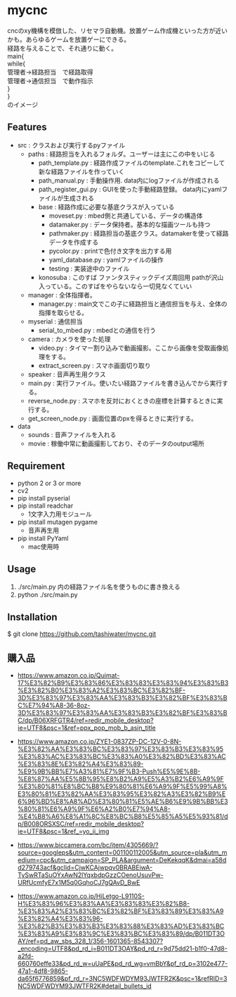 # mycnc
cncのxy機構を模倣した、リセマラ自動機。放置ゲーム作成機といった方が近いかも。あらゆるゲームを放置ゲーにできる。  
経路を与えることで、それ通りに動く。  
main{  
    while{  
        管理者→経路担当　で経路取得  
        管理者→通信担当　で動作指示  
    }  
}  
のイメージ

## Features

- src : クラスおよび実行するpyファイル
    - paths : 経路担当を入れるフォルダ。ユーザーは主にこの中をいじる
        - path_template.py : 経路作成ファイルのtemplate.これをコピーして新な経路ファイルを作っていく
        - path_manual.py : 手動操作用. data内にlogファイルが作成される
        - path_register_gui.py : GUIを使った手動経路登録。 data内にyamlファイルが生成される
        - base : 経路作成に必要な基底クラスが入っている
            - moveset.py : mbed側と共通している、データの構造体
            - datamaker.py : データ保持者。基本的な描画ツールも持つ
            - pathmaker.py : 経路担当の基底クラス。datamakerを使って経路データを作成する
            - pycolor.py : printで色付き文字を出力する用
            - yaml_database.py : yamlファイルの操作
            - testing : 実装途中のファイル
        - konosuba : このすば ファンタスティックデイズ周回用 pathが沢山入っている。このすばをやらないなら一切見なくていい
    - manager : 全体指揮者。
        - manager.py : main文でこの子に経路担当と通信担当を与え、全体の指揮を取らせる。
    - myserial : 通信担当
        - serial_to_mbed.py : mbedとの通信を行う
    - camera : カメラを使った処理
        - video.py : タイマー割り込みで動画撮影。ここから画像を受取画像処理をする。
        - extract_screen.py : スマホ画面切り取り
    - speaker : 音声再生用クラス
    - main.py : 実行ファイル。使いたい経路ファイルを書き込んでから実行する。
    - reverse_node.py : スマホを反対におくときの座標を計算するときに実行する。
    - get_screen_node.py : 画面位置のpxを得るときに実行する。
- data 
    - sounds : 音声ファイルを入れる
    - movie : 稼働中常に動画撮影しており、そのデータのoutput場所

## Requirement

- python 2 or 3 or more
- cv2
- pip install pyserial
- pip install readchar
    - 1文字入力用モジュール
- pip install mutagen pygame
    - 音声再生用
- pip install PyYaml
    - mac使用時


## Usage
1. ./src/main.py 内の経路ファイル名を使うものに書き換える
1. python ./src/main.py

## Installation
$ git clone https://github.com/tashiwater/mycnc.git


## 購入品
- https://www.amazon.co.jp/Quimat-17%E3%82%B9%E3%83%86%E3%83%83%E3%83%94%E3%83%B3%E3%82%B0%E3%83%A2%E3%83%BC%E3%82%BF-3D%E3%83%97%E3%83%AA%E3%83%B3%E3%82%BF%E3%83%BC%E7%94%A8-36-8oz-3D%E3%83%97%E3%83%AA%E3%83%B3%E3%82%BF%E3%83%BC/dp/B06XRFGTR4/ref=redir_mobile_desktop?ie=UTF8&psc=1&ref=ppx_pop_mob_b_asin_title

- https://www.amazon.co.jp/ZYE1-0837ZP-DC-12V-0-8N-%E3%82%AA%E3%83%BC%E3%83%97%E3%83%B3%E3%83%95%E3%83%AC%E3%83%BC%E3%83%A0%E3%82%BD%E3%83%AC%E3%83%8E%E3%82%A4%E3%83%89-%E9%9B%BB%E7%A3%81%E7%9F%B3-Push%E5%9E%8B-%E8%87%AA%E5%8B%95%E8%B2%A9%E5%A3%B2%E6%A9%9F%E3%80%81%E8%BC%B8%E9%80%81%E6%A9%9F%E5%99%A8%E3%80%81%E3%82%AA%E3%83%95%E3%82%A3%E3%82%B9%E6%96%BD%E8%A8%AD%E3%80%81%E5%AE%B6%E9%9B%BB%E3%80%81%E6%A9%9F%E6%A2%B0%E7%94%A8-%E4%B8%A6%E8%A1%8C%E8%BC%B8%E5%85%A5%E5%93%81/dp/B008ORSXSC/ref=redir_mobile_desktop?ie=UTF8&psc=1&ref_=yo_ii_img

- https://www.biccamera.com/bc/item/4305669/?source=googleps&utm_content=001100112005&utm_source=pla&utm_medium=cpc&utm_campaign=SP_PLA&argument=DeKekqqK&dmai=a58dd279743acf&gclid=CjwKCAjwpqv0BRABEiwA-TySwRTaSuOYxAwN2lYqxbdpGzzCOenoUsuvPw-URfUcmfyE7x1M5q0GqhoCJ7gQAvD_BwE

- https://www.amazon.co.jp/HiLetgo-L9110S-H%E3%83%96%E3%83%AA%E3%83%83%E3%82%B8-%E3%83%A2%E3%83%BC%E3%82%BF%E3%83%89%E3%83%A9%E3%82%A4%E3%83%96-%E3%82%B3%E3%83%B3%E3%83%88%E3%83%AD%E3%83%BC%E3%83%A9%E3%83%9C%E3%83%BC%E3%83%89/dp/B011DT3OAY/ref=pd_aw_sbs_328_1/356-1601365-8543307?_encoding=UTF8&pd_rd_i=B011DT3OAY&pd_rd_r=9d75dd21-b1f0-47d8-a2fd-660760effe33&pd_rd_w=uUaPE&pd_rd_wg=vmBbY&pf_rd_p=3102e477-47a1-4df8-9865-da65f6776859&pf_rd_r=3NC5WDFWDYM93JWTFR2K&psc=1&refRID=3NC5WDFWDYM93JWTFR2K#detail_bullets_id